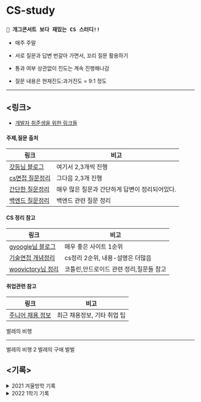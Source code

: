 # CS-study

### `🤣 개그콘서트 보다 재밌는 CS 스터디!!`

- 매주 주말 

- 서로 질문과 답변 번갈아 가면서, 꼬리 질문 활용하기

- 통과 여부 상관없이 진도는 계속 진행해나감

- 질문 내용은 현재진도:과거진도 = 9:1 정도

___

## **<링크>**

- [개발자 취준생을 위한 링크들](https://velog.io/@woo0_hooo/%EC%BB%B4%EA%B3%B5-%EC%B7%A8%EC%A4%80%EC%83%9D%EC%97%90%EA%B2%8C-%EC%9C%A0%EC%9A%A9%ED%95%9C-%EB%A7%81%ED%81%AC%EB%93%A4-%EC%A0%95%EB%A6%AC)


#### 주제,질문 출처
|링크|비고|
|--|--|
|[갓등님 블로그](https://garden1500.tistory.com/11)|여기서 2,3개씩 진행|
|[cs면접 질문정리](https://github.com/devham76/tech-interview-study)|그다음 2,3개 진행|
|[간단한 질문정리](https://velog.io/@xoqja055/%EB%A9%B4%EC%A0%91-%EC%A4%80%EB%B9%84%EB%A5%BC-%ED%95%B4%EB%B3%B4%EC%9E%90-%EB%84%A4%ED%8A%B8%EC%9B%8C%ED%81%AC)|매우 많은 질문과 간단하게 답변이 정리되어있다.|
|[백엔드 질문정리](https://github.com/ksundong/backend-interview-question)|백엔드 관련 질문 정리|

#### CS 정리 참고
|링크|비고|
|--|--|
|[gyoogle님 블로그](https://gyoogle.dev/blog/)|매우 좋은 사이트 1순위|
|[기술면접 개념정리](https://github.com/WeareSoft/tech-interview)|cs정리 2순위, 내용-설명은 더많음|
|[woovictory님 정리](https://github.com/WooVictory/Ready-For-Tech-Interview)|코틀린,안드로이드 관련 정리,질문들 참고|



#### 취업관련 참고
|링크|비고|
|--|--|
|[주니어 채용 정보](https://github.com/jojoldu/junior-recruit-scheduler)|최근 채용정보, 기타 취업 팁|

벌레의 비행
 ___
벌레의 비행 2
벌레의 구애
벌벌

## **<기록>**

<details>
<summary>2021 겨울방학 기록</summary>

<table>
    <thead>
        <tr>
            <th>날짜</th>
            <th>주제</th>
            <th>관련링크</th>
        </tr>
    </thead>
    <tbody>
        <tr>
            <td rowspan=2>2022.01.02</td>
            <td>HTTP, HTTPS(TLS(SSL))/HTTP 1.1 2.0 3.0/ HTTP RESTFUL / HTTP 응답코드</td>
            <td><a href="https://potent-stop-a1b.notion.site/1-HTTP-HTTPS-TLS-SSL-HTTP-1-1-2-0-3-0-HTTP-RESTFUL-HTTP-2ec5e6b525da45b98b163956ac8c276e">심규렬의 HTTP 정리</a></td>
        </tr>
        <tr>
            <td>웹브라우저에 google.com 치면 일어나는 과정</td>
            <td><a href="https://potent-stop-a1b.notion.site/2-google-com-f0779ac41e624a17bc3cd7e22cc8bc5a">심규렬의 google.com과정 정리</a></td>
        </tr>
        <tr>
            <td rowspan=2>2022.01.09</td>
            <td>OS 스레드 , 프로세스 차이(멀티스레드와 멀티프로세스차이, PCB)</td>
            <td><a href="https://potent-stop-a1b.notion.site/OS-PCB-65cc30f98bc84e438fa4c7f4da80e9c1">심규렬의 스레드vs프로세스 정리</a></td>
        </tr>
        <tr>
            <td>DB 트랜잭션과 트랜잭션 특성 4가지</td>
            <td><a href="https://potent-stop-a1b.notion.site/DB-4-64555c16ad7b459ca873fd4bfedd2050">심규렬의 DB트랜젝선 정리</a></td>
        </tr>
        <tr>
            <td rowspan=2>2022.01.16</td>
            <td>OS 데드락, 데드락 조건 4가지, 동기화( 뮤텍스, 세마포어, 모니터, 스핀락, 어토믹 설명)</td>
            <td><a href="https://potent-stop-a1b.notion.site/OS-4-8ec08b1bb42a486b8c5d5182767bda32">심규렬의 데드락 정리</a></br>
 <a href="https://potent-stop-a1b.notion.site/36413bd8988a47eab0e51a9a9585ea5f">심규렬의 동기화 정리</a></td>
        </tr>
        <tr>
            <td>자바 관련 지식 (JVM, GC/ JAVA 객체지향, 솔리드, 프로그램 실행의 일련과정)</td>
            <td><a href="https://potent-stop-a1b.notion.site/JVM-GC-JAVA-73ed52e37f964b98b2bc962155ce5130">심규렬의 자바관련 정리</a></td>
        </tr>
        <tr>
            <td rowspan=2>2022.01.30</td>
            <td>TCP vs UDP (TCP, UDP 특성)</td>
            <td><a href="https://potent-stop-a1b.notion.site/TCP-vs-UDP-TCP-UDP-1ee73a9cecaf4d058bd02a909bedbbc6">심규렬의 TCP,UDP 정리</a></td>
        </tr>
        <tr>
            <td>세그멘테이션, 페이징 (내부단편화 ,외부단편화)</td>
            <td><a href="https://potent-stop-a1b.notion.site/7305b086c489458e90a46087058517ea">심규렬의 페이징,세그멘테이션 정리</a></td>
        </tr>
        <tr>
            <td rowspan=2>2022.02.06</td>
            <td>DB 인덱스 , 인덱스 거는이유, 인덱스에 왜 해쉬 보다 B Tree를 쓰는지?</td>
            <td><a href="https://potent-stop-a1b.notion.site/DB-B-Tree-d448ea26be7c48e1984bffefafd25d7f">심규렬의 DB인덱스 정리</a></td>
        </tr>
        <tr>
            <td>메모리구조/ 스택/ 힙/ 데이터/ 코드 영역 - 선언하면 어느쪽에 저장되는지 설명</td>
            <td><a href="https://potent-stop-a1b.notion.site/1ce8477b2700436c8176042f81cad38c">심규렬의 메모리구조 정리</a></td>
        </tr>
        <tr>
            <td rowspan=2>2022.02.13</td>
            <td>(자료구조 질문 )맵 vs 해쉬맵 / 리스트 vs 배열(어레이) /스택 vs큐 차이</td>
            <td><a href="https://potent-stop-a1b.notion.site/vs-vs-vs-30ab1f4819e84095bf86cfdc91dbf79c">규렬의 자료구조 정리</a></td>
        </tr>
        <tr>
            <td>정렬종류 , 퀵소트 설명 ( 추가적인 손코딩 ) </td>
            <td><a href="https://potent-stop-a1b.notion.site/45de2c85fad64fce8dc0aca13a5863b9">규렬의 정렬알고리즘 정리</a></td>
        </tr>
        <tr>
            <td rowspan=2>2022.02.20</td>
            <td>OSI 계층 말하기(각각 알려진 유명 프로토콜)</td>
            <td><a href="https://potent-stop-a1b.notion.site/OSI-49a4cbaa10274757a2d0b62cbba4fbf7">규렬의 osi계층 정리</a></td>
        </tr>
        <tr>
            <td>DB 정규화, 비정규화(역정규화)</td>
            <td><a href="https://potent-stop-a1b.notion.site/DB-53406fef33ad42c7805a908ca9425683">규렬의 db정규화 정리</a></td>
        </tr>
        <tr>
            <td rowspan=1>2022.02.27</td>
            <td>DB 트랜잭션 격리수준</td>
            <td><a href="https://potent-stop-a1b.notion.site/DB-7e359ae6261b4f6483e6883d418e0f4b">규렬의 db격리수준 정리</a></td>
        </tr>
    </tbody>
</table>

</details>
<details>
<summary>2022 1학기 기록</summary>
<table>
    <thead>
        <tr>
            <th>날짜</th>
            <th>주제</th>
            <th>분야</th>
        </tr>
    </thead>
    <tbody>
        <tr>
            <td rowspan=3>2022.02.27</td>
            <td>tcp/udp의 차이점을 설명하라</td>
            <td>네트워크</td>
        </tr>
        <tr>
            <td>OS란 무엇이며, 핵심 기능은?</td>
            <td>운영체제</td>
        </tr>
        <tr>
            <td>Primary Key, Foreign Key, ER 모델이란?</td>
            <td>데이터베이스</td>
        </tr>
        <tr>
            <td rowspan=4>2022.03.06</td>
            <td>quick sort가 일어나는 과정을 설명해주세요</td>
            <td>알고리즘</td>
        </tr>
        <tr>
            <td>자바 컴파일 과정을 설명하라</td>
            <td>자바</td>
        </tr>
        <tr>
            <td>sw공학이란? 필요한 이유? 좋은 설계란? </td>
            <td>스프트웨어엔지니어링</td>
        </tr>
        <tr>
            <td>흐름제어기법중 슬라이딩 윈도우 방식에대해 설명하라</td>
            <td>네트워크</td>
        </tr>
        <tr>
            <td rowspan=6>2022.03.12</td>
            <td>브라우저에 네이버홈페이지 url을 입력했을때 일어나는 과정을 설명해라</td>
            <td>네트워크</td>
        </tr>
        <tr>
            <td>부팅이 되는 과정을 설명하시오</td>
            <td>운영체제</td>
        </tr>
        <tr>
            <td>정규화에 대해서 말해보시오, 정규화의 목적은? </td>
            <td>데이터베이스</td>
        </tr>
        <tr>
            <td>insertion sort가 일어나는 과정을 설명해주세요</td>
            <td>알고리즘</td>
        </tr>
        <tr>
            <td>String, StringBuffer, StringBuilder의 차이점에 대해 설명하라 </td>
            <td>자바</td>
        </tr>
        <tr>
            <td>형상관리란?</td>
            <td>스프트웨어엔지니어링</td>
        </tr>
        <tr>
            <td rowspan=4>2022.03.20</td>
            <td>프로세스의 5가지 상태에 대해 설명하시오</td>
            <td>운영체제</td>
        </tr>
        <tr>
            <td>무결성에 대해 말해보시오</td>
            <td>데이터베이스</td>
        </tr>
        <tr>
            <td>DFS와 BFS의 차이를 말해주세요 </td>
            <td>알고리즘</td>
        </tr>
        <tr>
            <td>OOP의 4가지 특징</td>
            <td>자바</td>
        </tr>
       <tr>
            <td rowspan=4>2022.03.25</td>
            <td>Singleton, Adapter, Template패턴은 어떤 것인가? 왜 사용하는지? 코드 구현해보시오</td>
            <td>스프트웨어엔지니어링</td>
        </tr>
        <tr>
            <td>OSI 7계층에대해 설명하여라(TCP/IP 4계층)</td>
            <td>네트워크</td>
        </tr>
        <tr>
            <td>메모리 계층 구조를 설명하시오 </td>
            <td>운영체제</td>
        </tr>
        <tr>
            <td>조인이 무엇인지?(inner, left, right, outer)</td>
            <td>데이터베이스</td>
        </tr>
        <tr>
            <td rowspan=4>2022.04.02</td>
            <td>이분 탐색 알고리즘에 대해 설명해주세요</td>
            <td>알고리즘</td>
        </tr>
        <tr>
            <td>오버로딩과 오버라이딩의 차이</td>
            <td>자바</td>
        </tr>
        <tr>
            <td>코드 결합도와 응집도란? </td>
            <td>스프트웨어엔지니어링</td>
        </tr>
        <tr>
            <td>Restful API란?</td>
            <td>네트워크</td>
        </tr>
    </tbody>
</table>
</details>

 
